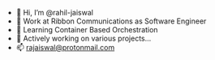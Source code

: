 - 👋 Hi, I’m @rahil-jaiswal
- 👀 Work at Ribbon Communications as Software Engineer
- 🌱 Learning Container Based Orchestration
- 💞️ Actively working on various projects...
- 📫 rajaiswal@protonmail.com
